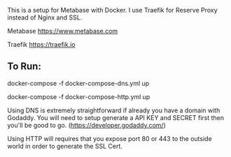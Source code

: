 This is a setup for Metabase with Docker. I use Traefik for Reserve Proxy instead of Nginx and SSL. 

Metabase
https://www.metabase.com

Traefik
https://traefik.io

## To Run:

docker-compose -f docker-compose-dns.yml up 

docker-compose -f docker-compose-http.yml up 

Using DNS is extremely straightforward if already you have a domain with Godaddy. You will need to setup generate a API KEY and SECRET first then you'll be good to go. (https://developer.godaddy.com/)

Using HTTP will requires that you expose port 80 or 443 to the outside world in order to generate the SSL Cert. 
